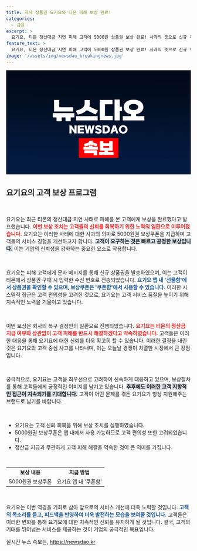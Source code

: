 ```yaml
---
title: 자사 상품권 요기요와 티몬 피해 보상 완료!
categories:
  - 금융
excerpt: >
  요기요, 티몬 정산대금 지연 피해 고객에 5000원 상품권 보상 완료! 사과의 뜻으로 신규 쿠폰 발송, 더 이상 기다릴 필요 없이 지금 확인하세요!
feature_text: >
  요기요, 티몬 정산대금 지연 피해 고객에 5000원 상품권 보상 완료! 사과의 뜻으로 신규 쿠폰 발송, 더 이상 기다릴 필요 없이 지금 확인하세요!
image: '/assets/img/newsdao_breakingnews.jpg'
---
```


<p><img src="/assets/img/newsdao_breakingnews.jpg" alt="pcversion 속보" /></p>

<h2 data-ke-size="size26">요기요의 고객 보상 프로그램</h2>

<p data-ke-size="size16">&nbsp;</p>

<p>요기요는 최근 티몬의 정산대금 지연 사태로 피해를 본 고객에게 보상을 완료했다고 발표했습니다. <b><span style="color: #ee2323;">이번 보상 조치는 고객들의 신뢰를 회복하기 위한 노력의 일환으로 이루어졌습니다.</span></b> 요기요는 이러한 사태에 대한 사과의 의미로 5000원권 보상쿠폰을 지급하며 고객들의 서비스 경험을 개선하고자 합니다. <b><span style="background-color: #21538527;">고객이 요구하는 것은 빠르고 공정한 보상입니다.</span></b> 이는 기업의 신뢰성을 강화하는 중요한 요소로 작용합니다.</p>

<p data-ke-size="size16">&nbsp;</p>

<p>요기요는 피해 고객에게 문자 메시지를 통해 신규 상품권을 발송하였으며, 이는 고객이 티몬에서 상품권 구매 시 입력한 수신 번호로 전송되었습니다. <b><span style="color: #1a5490;">요기요 앱 내 '선물함'에서 상품권을 확인할 수 있으며, 보상쿠폰은 '쿠폰함'에서 사용할 수 있습니다.</span></b> 이러한 시스템적 접근은 고객 편의성을 고려한 것으로, 요기요는 고객 서비스 품질을 높이기 위해 지속적인 노력을 기울이고 있습니다.</p>

<p data-ke-size="size16">&nbsp;</p>

<p>이번 보상은 회사의 복구 결정안의 일환으로 진행되었습니다. <b><span style="color: #ee2323;">요기요는 티몬의 정산금 지급 여부와 상관없이 고객 피해를 반드시 해결하겠다고 약속하였습니다.</span></b> 고객들은 이러한 대응을 통해 요기요에 대한 신뢰를 더욱 확고히 할 수 있습니다. 이러한 결정을 내린 것은 요기요의 고객 중심 사고를 나타내며, 이는 오늘날 경쟁이 치열한 시장에서 큰 장점입니다.</p>

<p data-ke-size="size16">&nbsp;</p>

<p>궁극적으로, 요기요는 고객을 최우선으로 고려하여 신속하게 대응하고 있으며, 보상절차를 통해 고객들에게 긍정적인 이미지를 남기고 있습니다. <b><span style="background-color: #21538527;">추후에도 이러한 고객 지향적인 접근이 지속되기를 기대합니다.</span></b> 고객이 어떤 문제를 겪든 요기요가 항상 지원해주는 브랜드로 남기를 바랍니다.</p>

<p data-ke-size="size16">&nbsp;</p>

<ul>
  <li>요기요는 고객 신뢰 회복을 위해 보상 조치를 실행하였습니다.</li>
  <li>5000원권 보상쿠폰은 앱 내에서 사용 가능하므로 고객 편의성 또한 고려되었습니다.</li>
  <li>정산금 지급과 무관하게 고객 피해 해결을 약속한 것이 큰 의미를 가집니다.</li>
</ul>

<p data-ke-size="size16">&nbsp;</p>

<table style="width: 100%;">
  <tr>
    <td style="text-align: center; height: 17px;"><b>보상 내용</b></td>
    <td style="text-align: center; height: 17px;"><b>지급 방법</b></td>
  </tr>
  <tr>
    <td style="text-align: center; height: 17px;">5000원권 보상쿠폰</td>
    <td style="text-align: center; height: 17px;">요기요 앱 내 '쿠폰함'</td>
  </tr>
</table>

<p data-ke-size="size16">&nbsp;</p>

<p>요기요는 이번 역경을 기회로 삼아 앞으로의 서비스 개선에 더욱 노력할 것입니다. <b><span style="color: #1a5490;">고객의 목소리를 듣고, 피드백을 반영하여 더욱 발전하는 모습을 보여줄 것입니다.</span></b> 고객들은 이러한 변화를 통해 요기요에 대한 지속적인 신뢰를 유지하게 될 것입니다. 결국, 고객의 기대를 뛰어넘는 서비스를 제공하는 것이 기업의 궁극적인 목표입니다.</p>
실시간 뉴스 속보는, <a href="https://newsdao.kr" rel="dofollow">https://newsdao.kr</a>



